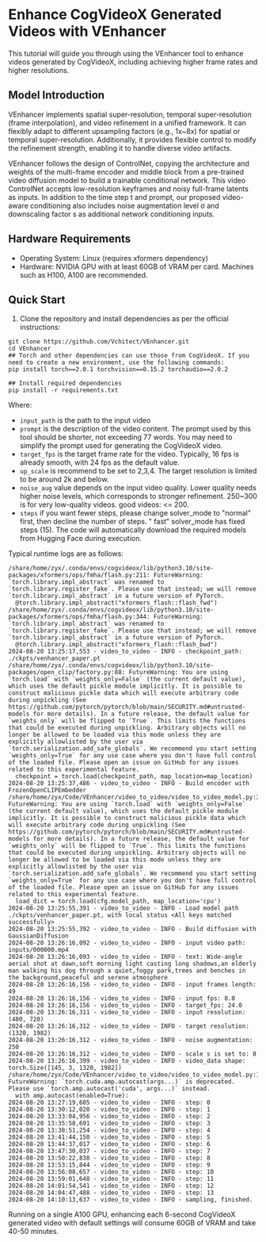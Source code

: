 # Enhance CogVideoX Generated Videos with VEnhancer

This tutorial will guide you through using the VEnhancer tool to enhance videos generated by CogVideoX, including
achieving higher frame rates and higher resolutions.

## Model Introduction

VEnhancer implements spatial super-resolution, temporal super-resolution (frame interpolation), and video refinement in
a unified framework. It can flexibly adapt to different upsampling factors (e.g., 1x~8x) for spatial or temporal
super-resolution. Additionally, it provides flexible control to modify the refinement strength, enabling it to handle
diverse video artifacts.

VEnhancer follows the design of ControlNet, copying the architecture and weights of the multi-frame encoder and middle
block from a pre-trained video diffusion model to build a trainable conditional network. This video ControlNet accepts
low-resolution keyframes and noisy full-frame latents as inputs. In addition to the time step t and prompt, our proposed
video-aware conditioning also includes noise augmentation level σ and downscaling factor s as additional network
conditioning inputs.

## Hardware Requirements

+ Operating System: Linux (requires xformers dependency)
+ Hardware: NVIDIA GPU with at least 60GB of VRAM per card. Machines such as H100, A100 are recommended.

## Quick Start

1. Clone the repository and install dependencies as per the official instructions:

```shell
git clone https://github.com/Vchitect/VEnhancer.git
cd VEnhancer
## Torch and other dependencies can use those from CogVideoX. If you need to create a new environment, use the following commands:
pip install torch==2.0.1 torchvision==0.15.2 torchaudio==2.0.2

## Install required dependencies
pip install -r requirements.txt
```

Where:

- `input_path` is the path to the input video
- `prompt` is the description of the video content. The prompt used by this tool should be shorter, not exceeding 77
  words. You may need to simplify the prompt used for generating the CogVideoX video.
- `target_fps` is the target frame rate for the video. Typically, 16 fps is already smooth, with 24 fps as the default
  value.
- `up_scale` is recommend to be set to 2,3,4. The target resolution is limited to be around 2k and below.
- `noise_aug` value depends on the input video quality. Lower quality needs higher noise levels, which corresponds to
  stronger refinement. 250~300 is for very low-quality videos. good videos: <= 200.
- `steps`  if you want fewer steps, please change solver_mode to "normal" first, then decline the number of steps. "
  fast" solver_mode has fixed steps (15).
  The code will automatically download the required models from Hugging Face during execution.

Typical runtime logs are as follows:

```shell
/share/home/zyx/.conda/envs/cogvideox/lib/python3.10/site-packages/xformers/ops/fmha/flash.py:211: FutureWarning: `torch.library.impl_abstract` was renamed to `torch.library.register_fake`. Please use that instead; we will remove `torch.library.impl_abstract` in a future version of PyTorch.
  @torch.library.impl_abstract("xformers_flash::flash_fwd")
/share/home/zyx/.conda/envs/cogvideox/lib/python3.10/site-packages/xformers/ops/fmha/flash.py:344: FutureWarning: `torch.library.impl_abstract` was renamed to `torch.library.register_fake`. Please use that instead; we will remove `torch.library.impl_abstract` in a future version of PyTorch.
  @torch.library.impl_abstract("xformers_flash::flash_bwd")
2024-08-20 13:25:17,553 - video_to_video - INFO - checkpoint_path: ./ckpts/venhancer_paper.pt
/share/home/zyx/.conda/envs/cogvideox/lib/python3.10/site-packages/open_clip/factory.py:88: FutureWarning: You are using `torch.load` with `weights_only=False` (the current default value), which uses the default pickle module implicitly. It is possible to construct malicious pickle data which will execute arbitrary code during unpickling (See https://github.com/pytorch/pytorch/blob/main/SECURITY.md#untrusted-models for more details). In a future release, the default value for `weights_only` will be flipped to `True`. This limits the functions that could be executed during unpickling. Arbitrary objects will no longer be allowed to be loaded via this mode unless they are explicitly allowlisted by the user via `torch.serialization.add_safe_globals`. We recommend you start setting `weights_only=True` for any use case where you don't have full control of the loaded file. Please open an issue on GitHub for any issues related to this experimental feature.
  checkpoint = torch.load(checkpoint_path, map_location=map_location)
2024-08-20 13:25:37,486 - video_to_video - INFO - Build encoder with FrozenOpenCLIPEmbedder
/share/home/zyx/Code/VEnhancer/video_to_video/video_to_video_model.py:35: FutureWarning: You are using `torch.load` with `weights_only=False` (the current default value), which uses the default pickle module implicitly. It is possible to construct malicious pickle data which will execute arbitrary code during unpickling (See https://github.com/pytorch/pytorch/blob/main/SECURITY.md#untrusted-models for more details). In a future release, the default value for `weights_only` will be flipped to `True`. This limits the functions that could be executed during unpickling. Arbitrary objects will no longer be allowed to be loaded via this mode unless they are explicitly allowlisted by the user via `torch.serialization.add_safe_globals`. We recommend you start setting `weights_only=True` for any use case where you don't have full control of the loaded file. Please open an issue on GitHub for any issues related to this experimental feature.
  load_dict = torch.load(cfg.model_path, map_location='cpu')
2024-08-20 13:25:55,391 - video_to_video - INFO - Load model path ./ckpts/venhancer_paper.pt, with local status <All keys matched successfully>
2024-08-20 13:25:55,392 - video_to_video - INFO - Build diffusion with GaussianDiffusion
2024-08-20 13:26:16,092 - video_to_video - INFO - input video path: inputs/000000.mp4
2024-08-20 13:26:16,093 - video_to_video - INFO - text: Wide-angle aerial shot at dawn,soft morning light casting long shadows,an elderly man walking his dog through a quiet,foggy park,trees and benches in the background,peaceful and serene atmosphere
2024-08-20 13:26:16,156 - video_to_video - INFO - input frames length: 49
2024-08-20 13:26:16,156 - video_to_video - INFO - input fps: 8.0
2024-08-20 13:26:16,156 - video_to_video - INFO - target_fps: 24.0
2024-08-20 13:26:16,311 - video_to_video - INFO - input resolution: (480, 720)
2024-08-20 13:26:16,312 - video_to_video - INFO - target resolution: (1320, 1982)
2024-08-20 13:26:16,312 - video_to_video - INFO - noise augmentation: 250
2024-08-20 13:26:16,312 - video_to_video - INFO - scale s is set to: 8
2024-08-20 13:26:16,399 - video_to_video - INFO - video_data shape: torch.Size([145, 3, 1320, 1982])
/share/home/zyx/Code/VEnhancer/video_to_video/video_to_video_model.py:108: FutureWarning: `torch.cuda.amp.autocast(args...)` is deprecated. Please use `torch.amp.autocast('cuda', args...)` instead.
  with amp.autocast(enabled=True):
2024-08-20 13:27:19,605 - video_to_video - INFO - step: 0
2024-08-20 13:30:12,020 - video_to_video - INFO - step: 1
2024-08-20 13:33:04,956 - video_to_video - INFO - step: 2
2024-08-20 13:35:58,691 - video_to_video - INFO - step: 3
2024-08-20 13:38:51,254 - video_to_video - INFO - step: 4
2024-08-20 13:41:44,150 - video_to_video - INFO - step: 5
2024-08-20 13:44:37,017 - video_to_video - INFO - step: 6
2024-08-20 13:47:30,037 - video_to_video - INFO - step: 7
2024-08-20 13:50:22,838 - video_to_video - INFO - step: 8
2024-08-20 13:53:15,844 - video_to_video - INFO - step: 9
2024-08-20 13:56:08,657 - video_to_video - INFO - step: 10
2024-08-20 13:59:01,648 - video_to_video - INFO - step: 11
2024-08-20 14:01:54,541 - video_to_video - INFO - step: 12
2024-08-20 14:04:47,488 - video_to_video - INFO - step: 13
2024-08-20 14:10:13,637 - video_to_video - INFO - sampling, finished.

```

Running on a single A100 GPU, enhancing each 6-second CogVideoX generated video with default settings will consume 60GB
of VRAM and take 40-50 minutes.
